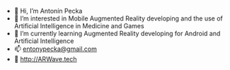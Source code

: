 - 👋 Hi, I’m Antonín Pecka
- 👀 I’m interested in Mobile Augmented Reality developing and the use of Artificial Intelligence in Medicine and Games
- 🌱 I’m currently learning Augmented Reality developing for Android and Artificial Intelligence
- 📫 entonypecka@gmail.com
- 🌊 http://ARWave.tech

<!---
Rountman/Rountman is a ✨ special ✨ repository because its `README.md` (this file) appears on your GitHub profile.
You can click the Preview link to take a look at your changes.
--->
